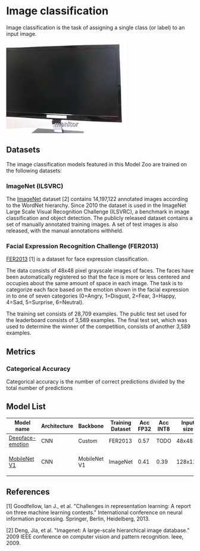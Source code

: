 # Image classification

Image classification is the task of assigning a single class (or label) to an input image.

![classification demo](./classification_demo.webp)

## Datasets

The image classification models featured in this Model Zoo are trained on the following datasets:

### ImageNet (ILSVRC)

The [ImageNet](https://www.image-net.org/) dataset [2] contains 14,197,122 annotated images according to the WordNet hierarchy. Since 2010 the dataset is used in the ImageNet Large Scale Visual Recognition Challenge (ILSVRC), a benchmark in image classification and object detection. The publicly released dataset contains a set of manually annotated training images. A set of test images is also released, with the manual annotations withheld.

### Facial Expression Recognition Challenge (FER2013)

[FER2013](https://www.kaggle.com/datasets/msambare/fer2013) [1] is a dataset for face expression classification.

The data consists of 48x48 pixel grayscale images of faces. The faces have been automatically registered so that the face is more or less centered and occupies about the same amount of space in each image. The task is to categorize each face based on the emotion shown in the facial expression in to one of seven categories (0=Angry, 1=Disgust, 2=Fear, 3=Happy, 4=Sad, 5=Surprise, 6=Neutral).

The training set consists of 28,709 examples. The public test set used for the leaderboard consists of 3,589 examples. The final test set, which was used to determine the winner of the competition, consists of another 3,589 examples.

## Metrics

### Categorical Accuracy

Categorical accuracy is the number of correct predictions divided by the total number of predictions

## Model List

Model name                                       | Architecture | Backbone              | Training Dataset | Acc FP32 | Acc INT8 | Input size | OPS       | MParams    | FP32 Size    | INT8 Size |  Compatibility
---                                              | ---          |     ---               | ---              | ---      | ---      | ---        |  ---      | ---        |  ---         |    ---    | ---
[Deepface-emotion](./deepface-emotion/README.md) | CNN          | Custom                | FER2013          | 0.57    | TODO      | 48x48      |  58.5M    | 1.49       |  5.8MB       |  1.5MB    | i.MX 8M Plus, i.MX 93
[MobileNet V1](./mobilenetv1/README.md)          | CNN          | MobileNet V1          | ImageNet         | 0.41     | 0.39     | 128x128    | 28M       | 0.47       |  1.88MB      |  0.47MB   | i.MX 8M Plus, i.MX 93, i.MX RT1170, i.MX RT1050

## References

[1] Goodfellow, Ian J., et al. "Challenges in representation learning: A report on three machine learning contests." International conference on neural information processing. Springer, Berlin, Heidelberg, 2013.

[2] Deng, Jia, et al. "Imagenet: A large-scale hierarchical image database." 2009 IEEE conference on computer vision and pattern recognition. Ieee, 2009.
